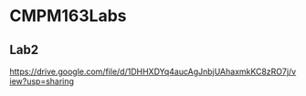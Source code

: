# CMPM163Labs

## Lab2

https://drive.google.com/file/d/1DHHXDYq4aucAgJnbjUAhaxmkKC8zRO7j/view?usp=sharing